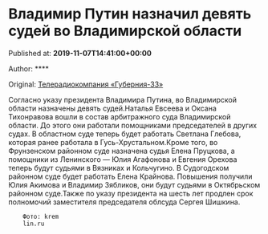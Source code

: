 
# Владимир Путин назначил девять судей во Владимирской области

Published at: **2019-11-07T14:41:00+00:00**

Author: ****

Original: [Телерадиокомпания «Губерния-33»](http://trc33.ru/news/power/vladimir-putin-naznachil-devyat-sudey-vo-vladimirskoy-oblasti/)

Согласно указу президента Владимира Путина, во Владимирской области назначены девять судей.Наталья Евсеева и Оксана Тихонравова вошли в состав арбитражного суда Владимирской области. До этого они работали помощниками председателей в других судах. В областном суде теперь будет работать Светлана Глебова, которая ранее работала в Гусь-Хрустальном.Кроме того, во Фрунзенском районном суде назначена судья Елена Пруцкова, а помощники из Ленинского — Юлия Агафонова и Евгения Орехова теперь будут судьями в Вязниках и Кольчугино. В Судогодском районном суде будет работать Елена Крайнова. Повышения получили Юлия Акимова и Владимир Зябликов, они будут судьями в Октябрьском районном суде.Также по указу президента на шесть лет продлен срок полномочий заместителя председателя облсуда Сергея Шишкина.

        Фото: krem
        lin.ru
      
